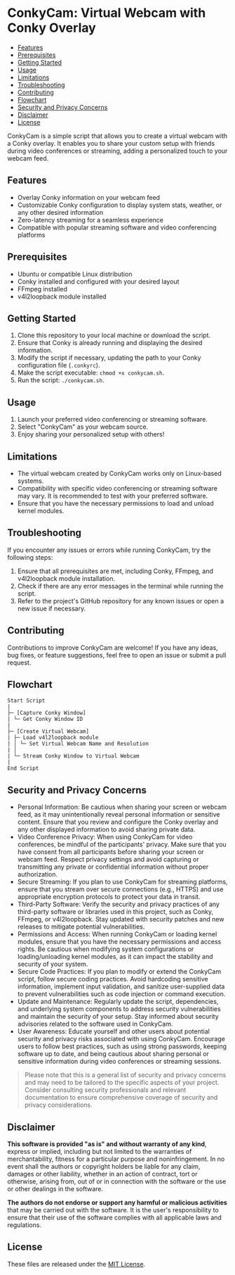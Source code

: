 # ConkyCam: Virtual Webcam with Conky Overlay

- [Features](#features)
- [Prerequisites](#prerequisites)
- [Getting Started](#getting-started)
- [Usage](#usage)
- [Limitations](#limitations)
- [Troubleshooting](#troubleshooting)
- [Contributing](#contributing)
- [Flowchart](#flowchart)
- [Security and Privacy Concerns](#security-and-privacy-concerns)
- [Disclaimer](#disclaimer)
- [License](#license)

ConkyCam is a simple script that allows you to create a virtual webcam with a Conky overlay. It enables you to share your custom setup with friends during video conferences or streaming, adding a personalized touch to your webcam feed.

## Features

- Overlay Conky information on your webcam feed
- Customizable Conky configuration to display system stats, weather, or any other desired information
- Zero-latency streaming for a seamless experience
- Compatible with popular streaming software and video conferencing platforms

## Prerequisites

- Ubuntu or compatible Linux distribution
- Conky installed and configured with your desired layout
- FFmpeg installed
- v4l2loopback module installed

## Getting Started

1. Clone this repository to your local machine or download the script.
2. Ensure that Conky is already running and displaying the desired information.
3. Modify the script if necessary, updating the path to your Conky configuration file (`.conkyrc`).
4. Make the script executable: `chmod +x conkycam.sh`.
5. Run the script: `./conkycam.sh`.

## Usage

1. Launch your preferred video conferencing or streaming software.
2. Select "ConkyCam" as your webcam source.
3. Enjoy sharing your personalized setup with others!

## Limitations

- The virtual webcam created by ConkyCam works only on Linux-based systems.
- Compatibility with specific video conferencing or streaming software may vary. It is recommended to test with your preferred software.
- Ensure that you have the necessary permissions to load and unload kernel modules.

## Troubleshooting

If you encounter any issues or errors while running ConkyCam, try the following steps:

1. Ensure that all prerequisites are met, including Conky, FFmpeg, and v4l2loopback module installation.
2. Check if there are any error messages in the terminal while running the script.
3. Refer to the project's GitHub repository for any known issues or open a new issue if necessary.

## Contributing

Contributions to improve ConkyCam are welcome! If you have any ideas, bug fixes, or feature suggestions, feel free to open an issue or submit a pull request.

## Flowchart
```
Start Script
|
├─ [Capture Conky Window]
| └─ Get Conky Window ID
|
├─ [Create Virtual Webcam]
| ├─ Load v4l2loopback module
| │ └─ Set Virtual Webcam Name and Resolution
| │
| └─ Stream Conky Window to Virtual Webcam
|
End Script
```


## Security and Privacy Concerns

- Personal Information: Be cautious when sharing your screen or webcam feed, as it may unintentionally reveal personal information or sensitive content. Ensure that you review and configure the Conky overlay and any other displayed information to avoid sharing private data.
- Video Conference Privacy: When using ConkyCam for video conferences, be mindful of the participants' privacy. Make sure that you have consent from all participants before sharing your screen or webcam feed. Respect privacy settings and avoid capturing or transmitting any private or confidential information without proper authorization.
- Secure Streaming: If you plan to use ConkyCam for streaming platforms, ensure that you stream over secure connections (e.g., HTTPS) and use appropriate encryption protocols to protect your data in transit.
- Third-Party Software: Verify the security and privacy practices of any third-party software or libraries used in this project, such as Conky, FFmpeg, or v4l2loopback. Stay updated with security patches and new releases to mitigate potential vulnerabilities.
- Permissions and Access: When running ConkyCam or loading kernel modules, ensure that you have the necessary permissions and access rights. Be cautious when modifying system configurations or loading/unloading kernel modules, as it can impact the stability and security of your system.
- Secure Code Practices: If you plan to modify or extend the ConkyCam script, follow secure coding practices. Avoid hardcoding sensitive information, implement input validation, and sanitize user-supplied data to prevent vulnerabilities such as code injection or command execution.
- Update and Maintenance: Regularly update the script, dependencies, and underlying system components to address security vulnerabilities and maintain the security of your setup. Stay informed about security advisories related to the software used in ConkyCam.
- User Awareness: Educate yourself and other users about potential security and privacy risks associated with using ConkyCam. Encourage users to follow best practices, such as using strong passwords, keeping software up to date, and being cautious about sharing personal or sensitive information during video conferences or streaming sessions.

> Please note that this is a general list of security and privacy concerns and may need to be tailored to the specific aspects of your project. Consider consulting security professionals and relevant documentation to ensure comprehensive coverage of security and privacy considerations.

## Disclaimer

**This software is provided "as is" and without warranty of any kind**, express or implied, including but not limited to the warranties of merchantability, fitness for a particular purpose and noninfringement. In no event shall the authors or copyright holders be liable for any claim, damages or other liability, whether in an action of contract, tort or otherwise, arising from, out of or in connection with the software or the use or other dealings in the software.

**The authors do not endorse or support any harmful or malicious activities** that may be carried out with the software. It is the user's responsibility to ensure that their use of the software complies with all applicable laws and regulations.

## License

These files are released under the [MIT License](LICENSE).
